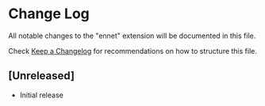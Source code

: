 # Change Log

All notable changes to the "ennet" extension will be documented in this file.

Check [Keep a Changelog](http://keepachangelog.com/) for recommendations on how to structure this file.

## [Unreleased]

- Initial release